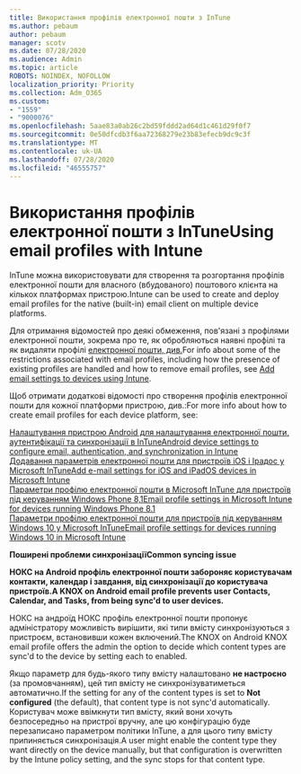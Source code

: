 ```yaml
---
title: Використання профілів електронної пошти з InTune
ms.author: pebaum
author: pebaum
manager: scotv
ms.date: 07/28/2020
ms.audience: Admin
ms.topic: article
ROBOTS: NOINDEX, NOFOLLOW
localization_priority: Priority
ms.collection: Adm_O365
ms.custom:
- "1559"
- "9000076"
ms.openlocfilehash: 5aae83a0ab26c2bd59fddd2ad64d1c461d29f0f7
ms.sourcegitcommit: 0e50dfcdb3f6aa72368279e23b83efecb9dc9c3f
ms.translationtype: MT
ms.contentlocale: uk-UA
ms.lasthandoff: 07/28/2020
ms.locfileid: "46555757"
---
```

# <a name="using-email-profiles-with-intune"></a><span data-ttu-id="89deb-102">Використання профілів електронної пошти з InTune</span><span class="sxs-lookup"><span data-stu-id="89deb-102">Using email profiles with Intune</span></span>

<span data-ttu-id="89deb-103">InTune можна використовувати для створення та розгортання профілів електронної пошти для власного (вбудованого) поштового клієнта на кількох платформах пристрою.</span><span class="sxs-lookup"><span data-stu-id="89deb-103">Intune can be used to create and deploy email profiles for the native (built-in) email client on multiple device platforms.</span></span>

<span data-ttu-id="89deb-104">Для отримання відомостей про деякі обмеження, пов'язані з профілями електронної пошти, зокрема про те, як обробляються наявні профілі та як видаляти профілі [електронної пошти, див.](https://docs.microsoft.com/intune/email-settings-configure)</span><span class="sxs-lookup"><span data-stu-id="89deb-104">For info about some of the restrictions associated with email profiles, including how the presence of existing profiles are handled and how to remove email profiles, see [Add email settings to devices using Intune](https://docs.microsoft.com/intune/email-settings-configure).</span></span>

<span data-ttu-id="89deb-105">Щоб отримати додаткові відомості про створення профілів електронної пошти для кожної платформи пристрою, див.:</span><span class="sxs-lookup"><span data-stu-id="89deb-105">For more info about how to create email profiles for each device platform, see:</span></span>

[<span data-ttu-id="89deb-106">Налаштування пристрою Android для налаштування електронної пошти, аутентифікації та синхронізації в InTune</span><span class="sxs-lookup"><span data-stu-id="89deb-106">Android device settings to configure email, authentication, and synchronization in Intune</span></span>](https://docs.microsoft.com/intune/email-settings-android)  
[<span data-ttu-id="89deb-107">Додавання параметрів електронної пошти для пристроїв iOS і Ipадос у Microsoft InTune</span><span class="sxs-lookup"><span data-stu-id="89deb-107">Add e-mail settings for iOS and iPadOS devices in Microsoft Intune</span></span>](https://docs.microsoft.com/intune/email-settings-ios)  
[<span data-ttu-id="89deb-108">Параметри профілю електронної пошти в Microsoft InTune для пристроїв під керуванням Windows Phone 8,1</span><span class="sxs-lookup"><span data-stu-id="89deb-108">Email profile settings in Microsoft Intune for devices running Windows Phone 8.1</span></span>](https://docs.microsoft.com/intune/email-settings-windows-phone-8-1)  
[<span data-ttu-id="89deb-109">Параметри профілю електронної пошти для пристроїв під керуванням Windows 10 у Microsoft InTune</span><span class="sxs-lookup"><span data-stu-id="89deb-109">Email profile settings for devices running Windows 10 in Microsoft Intune</span></span>](https://docs.microsoft.com/intune/email-settings-windows-10)

<span data-ttu-id="89deb-110">**Поширені проблеми синхронізації**</span><span class="sxs-lookup"><span data-stu-id="89deb-110">**Common syncing issue**</span></span>

<span data-ttu-id="89deb-111">**НОКС на Android профіль електронної пошти забороняє користувачам контакти, календар і завдання, від синхронізації до користувача пристроїв.**</span><span class="sxs-lookup"><span data-stu-id="89deb-111">**A KNOX on Android email profile prevents user Contacts, Calendar, and Tasks, from being sync'd to user devices.**</span></span>

<span data-ttu-id="89deb-112">НОКС на андроїд НОКС профіль електронної пошти пропонує адміністратору можливість вирішити, які типи вмісту синхронізуються з пристроєм, встановивши кожен включений.</span><span class="sxs-lookup"><span data-stu-id="89deb-112">The KNOX on Android KNOX email profile offers the admin the option to decide which content types are sync'd to the device by setting each to enabled.</span></span>

<span data-ttu-id="89deb-113">Якщо параметр для будь-якого типу вмісту налаштовано **не настроєно** (за промовчанням), цей тип вмісту не синхронізуватиметься автоматично.</span><span class="sxs-lookup"><span data-stu-id="89deb-113">If the setting for any of the content types is set to **Not configured** (the default), that content type is not sync'd automatically.</span></span> <span data-ttu-id="89deb-114">Користувач може ввімкнути тип вмісту, який вони хочуть безпосередньо на пристрої вручну, але цю конфігурацію буде перезаписано параметром політики InTune, а для цього типу вмісту припиняється синхронізація.</span><span class="sxs-lookup"><span data-stu-id="89deb-114">A user might enable the content type they want directly on the device manually, but that configuration is overwritten by the Intune policy setting, and the sync stops for that content type.</span></span>

